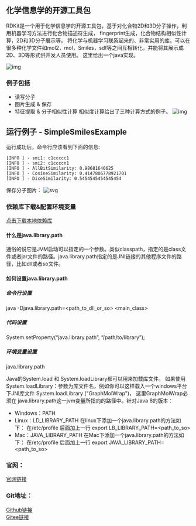 ## 化学信息学的开源工具包
RDKit是一个用于化学信息学的开源工具包，基于对化合物2D和3D分子操作，利用机器学习方法进行化合物描述符生成，
fingerprint生成，化合物结构相似性计算，2D和3D分子展示等。
将化学与机器学习联系起来的、非常实用的库。可以在很多种化学文件如mol2，mol，Smiles，sdf等之间互相转化，并能将其展示成2D、3D等形式供开发人员使用。
这里给出一个java实现。

![img](https://aias-home.oss-cn-beijing.aliyuncs.com/AIAS/biology_sdks/rdkit.jpeg)

### 例子包括
- 读写分子
- 图片生成 & 保存
- 特征提取 & 分子相似性计算
相似度计算给出了三种计算方式的例子。
![img](https://aias-home.oss-cn-beijing.aliyuncs.com/AIAS/biology_sdks/mol.png)

## 运行例子 - SimpleSmilesExample
运行成功后，命令行应该看到下面的信息:
```text
[INFO ] - smi1: c1ccccc1
[INFO ] - smi2: c1ccccn1
[INFO ] - AllBitSimilarity: 0.98681640625
[INFO ] - CosineSimilarity: 0.4147806778921701
[INFO ] - DiceSimilarity: 0.5454545454545454

```
保存分子图片：
![svg](https://aias-home.oss-cn-beijing.aliyuncs.com/AIAS/biology_sdks/svg.png)


### 依赖库下载&配置环境变量
[点击下载本地依赖库](https://pan.baidu.com/s/1XF9VQiM2ytTKDZG3Llqv6w?pwd=43rv)     

#### 什么是java.library.path
通俗的说它是JVM启动可以指定的一个参数。类似classpath，指定的是class文件或者jar文件的路径。java.library.path指定的是JNI链接的其他程序文件的路径，比如dll或者so文件。

#### 如何设置java.library.path

##### 命令行设置
java -Djava.library.path=<path_to_dll_or_so> <main_class>
##### 代码设置
System.setProperty(“java.library.path”, “/path/to/library”);
##### 环境变量设置
java.library.path

Java的System.load 和 System.loadLibrary都可以用来加载库文件。
如果使用System.loadLibrary：参数为库文件名，例如你可以这样载入一个windows平台下JNI库文件 System.loadLibrary ("GraphMolWrap")， 这里GraphMolWrap必须在 java.library.path这一jvm变量所指向的路径中。针对Java 8的版本：
- Windows：PATH
- Linux：LD_LIBRARY_PATH
    在linux下添加一个java.library.path的方法如下：
    在/etc/profile 后面加上一行 export LB_LIBRARY_PATH=<path_to_so>
- Mac：JAVA_LIBRARY_PATH
    在Mac下添加一个java.library.path的方法如下：
    在/etc/profile 后面加上一行 export JAVA_LIBRARY_PATH=<path_to_so>
    
### 官网：
[官网链接](http://www.aias.top/)

### Git地址：   
[Github链接](https://github.com/mymagicpower/AIAS)    
[Gitee链接](https://gitee.com/mymagicpower/AIAS)   
  